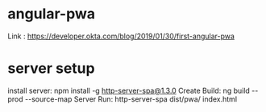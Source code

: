 # angular-pwa

Link : https://developer.okta.com/blog/2019/01/30/first-angular-pwa

# server setup

install server: npm install -g http-server-spa@1.3.0
Create Build:   ng build --prod --source-map
Server Run:     http-server-spa dist/pwa/ index.html 